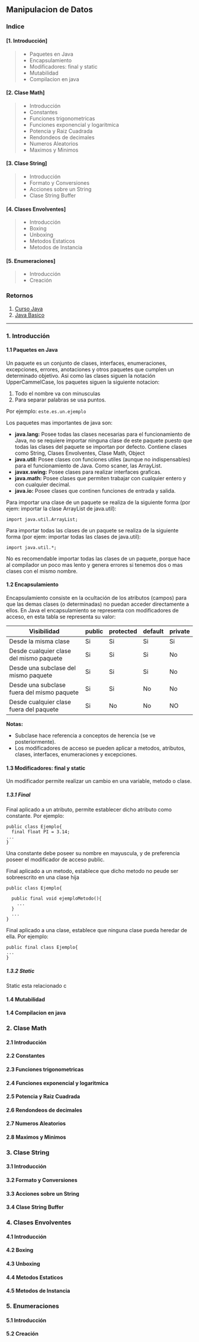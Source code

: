 ## Manipulacion de Datos

### Indice

#### [1. Introducción]
>* Paquetes en Java
>* Encapsulamiento
>* Modificadores: final y static
>* Mutabilidad
>* Compilacion en java

#### [2. Clase Math]
>* Introducción
>* Constantes
>* Funciones trigonometricas
>* Funciones exponencial y logaritmica
>* Potencia y Raiz Cuadrada
>* Rendondeos de decimales
>* Numeros Aleatorios
>* Maximos y Minimos

#### [3. Clase String]
>* Introducción
>* Formato y Conversiones
>* Acciones sobre un String
>* Clase String Buffer

#### [4. Clases Envolventes]
>* Introducción
>* Boxing
>* Unboxing
>* Metodos Estaticos
>* Metodos de Instancia

#### [5. Enumeraciones]
>* Introducción
>* Creación

### Retornos
1. [Curso Java](https://github.com/patoba/Curso-Java 'Curso Java')
2. [Java Basico](https://github.com/patoba/Curso-Java/tree/master/Java%20Basico 'Java Basico')
- - - -


### 1. Introducción
#### 1.1 Paquetes en Java
Un paquete es un conjunto de clases, interfaces, enumeraciones, excepciones, errores, anotaciones y otros paquetes que cumplen un determinado objetivo. Asi como las clases siguen la notación UpperCammelCase, los paquetes siguen la siguiente notacion:

1. Todo el nombre va con minusculas
2. Para separar palabras se usa puntos.

Por ejemplo: `este.es.un.ejemplo`

Los paquetes mas importantes de java son:
* **java.lang:** Posee todas las clases necesarias para el funcionamiento de Java, no se requiere importar ninguna clase de este paquete puesto que todas las clases del paquete se importan por defecto. Contiene clases como String, Clases Envolventes, Clase Math, Object
* **java.util:** Posee clases con funciones utiles (aunque no indispensables) para el funcionamiento de Java. Como scaner, las ArrayList.
* **javax.swing:** Posee clases para realizar interfaces graficas.
* **java.math:**  Posee clases que permiten trabajar con cualquier entero y con cualquier decimal.
* **java.io:** Posee clases que continen funciones de entrada y salida.

Para importar una clase de un paquete se realiza de la siguiente forma (por ejem: importar la clase ArrayList de java.util):

`
import java.util.ArrayList;
`

Para importar todas las clases de un paquete se realiza de la siguiente forma (por ejem: importar todas las clases de java.util):

`
import java.util.*;
`

No es recomendable importar todas las clases de un paquete, porque hace al compilador un poco mas lento y genera errores si tenemos dos o mas clases con el mismo nombre. 

#### 1.2 Encapsulamiento
Encapsulamiento consiste en la ocultación de los atributos (campos) para que las demas clases (o determinadas) no puedan acceder directamente a ellos. En Java el encapsulamiento se representa con modificadores de acceso, en esta tabla se representa su valor:

| Visibilidad                                | public | protected | default | private |
|--------------------------------------------|--------|-----------|---------|---------|
| Desde la misma clase                       | Si     | Si        | Si      | Si      |
| Desde cualquier clase del mismo paquete    | Si     | Si        | Si      | No      |
| Desde una subclase del mismo paquete       | Si     | Si        | Si      | No      |
| Desde una subclase fuera del mismo paquete | Si     | Si        | No      | No      |
| Desde cualquier clase fuera del paquete    | Si     | No        | No      | NO      |

**Notas:**
* Subclase hace referencia a conceptos de herencia (se ve posteriormente).
* Los modificadores de acceso se pueden aplicar a metodos, atributos, clases, interfaces, enumeraciones y excepciones. 

#### 1.3 Modificadores: final y static
Un modificador permite realizar un cambio en una variable, metodo o clase.
##### 1.3.1 Final
Final aplicado a un atributo, permite establecer dicho atributo como constante. Por ejemplo:

```
public class Ejemplo{
  final float PI = 3.14;
...
}
```

Una constante debe poseer su nombre en mayuscula, y de preferencia poseer el modificador de acceso public.

Final aplicado a un metodo, establece que dicho metodo no peude ser sobreescrito en una clase hija

```
public class Ejemplo{

  public final void ejemploMetodo(){
    ...
  }
  ...
}
```

Final aplicado a una clase, establece que ninguna clase pueda heredar de ella. Por ejemplo:

```
public final class Ejemplo{
...
}
```

##### 1.3.2 Static
Static esta relacionado c

#### 1.4 Mutabilidad


#### 1.4 Compilacion en java


### 2. Clase Math
#### 2.1 Introducción
#### 2.2 Constantes
#### 2.3 Funciones trigonometricas
#### 2.4 Funciones exponencial y logaritmica
#### 2.5 Potencia y Raiz Cuadrada
#### 2.6 Rendondeos de decimales
#### 2.7 Numeros Aleatorios
#### 2.8 Maximos y Minimos

### 3. Clase String
#### 3.1 Introducción
#### 3.2 Formato y Conversiones
#### 3.3 Acciones sobre un String
#### 3.4 Clase String Buffer

### 4. Clases Envolventes
#### 4.1 Introducción
#### 4.2 Boxing
#### 4.3 Unboxing
#### 4.4 Metodos Estaticos
#### 4.5 Metodos de Instancia

### 5. Enumeraciones
#### 5.1 Introducción
#### 5.2 Creación
